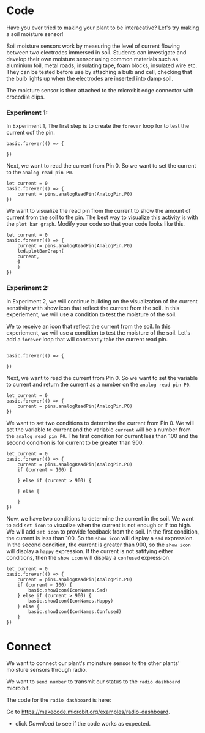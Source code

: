 # Code

Have you ever tried to making your plant to be interacative? Let's try making a soil moisture sensor!

Soil moisture sensors work by measuring the level of current flowing between two electrodes immersed in soil. Students can investigate and develop their own
moisture sensor using common materials such as aluminium foil, metal roads, insulating tape, foam blocks, insulated wire etc. They can be tested before use by
attaching a bulb and cell, checking that the bulb lights up when the electrodes are inserted into damp soil.



The moisture sensor is then attached
to the micro:bit edge connector with
crocodile clips. 

### Experiment 1:

In Experiment 1, The first step is to create the `forever` loop for to test the current oof the pin.

```blocks
basic.forever(() => {

})

```

Next, we want to read the current from Pin 0. So we want to set the current to the `analog read pin P0`.


```blocks
let current = 0
basic.forever(() => {
    current = pins.analogReadPin(AnalogPin.P0)
})

```

We want to visualize the read pin from the current to show the amount of current from the soil to the pin. The best way to visualize this activity is with the `plot bar graph`. Modify your code so that your code looks like this.


```blocks
let current = 0
basic.forever(() => {
    current = pins.analogReadPin(AnalogPin.P0)
    led.plotBarGraph(
    current,
    0
    )
})

```

### Experiment 2: 

In Experiment 2, we will continue building on the visualization of the current senstivity with show icon that reflect the current from the soil. In this experiement, we will use a condition to test the moisture of the soil.  


We to receive an icon that reflect the current from the soil. In this experiement, we will use a condition to test the moisture of the soil. Let's add a `forever` loop that will constantly take the current read pin.


```blocks

basic.forever(() => {
   
})

```


Next, we want to read the current from Pin 0. So we want to set the variable to current and return the current as a number on the `analog read pin P0`.


```blocks
let current = 0
basic.forever(() => {
    current = pins.analogReadPin(AnalogPin.P0)
})

```


We want to set two conditions to determine the current from Pin 0. We will set the variable to current and the variable `current` will be a number from the `analog read pin P0`. The first condition for current less than 100 and the second condition is for current to be greater than 900.


```blocks
let current = 0
basic.forever(() => {
    current = pins.analogReadPin(AnalogPin.P0)
    if (current < 100) {
    	
    } else if (current > 900) {
    	
    } else {
    	
    }
})
```

Now, we have two conditions to determine the current in the soil. We  want to add `set icon` to visualize when the current is not enough or if too high. We will add `set icon` to provide feedback from the soil. In the first condition, the current is less than 100. So the `show icon` will display a `sad` expression. In the second condition, the current is greater than 900, so the `show icon` will display a `happy` expression. If the current is not satifying either conditions, then the `show icon` will display a `confused` expression.


```blocks
let current = 0
basic.forever(() => {
    current = pins.analogReadPin(AnalogPin.P0)
    if (current < 100) {
        basic.showIcon(IconNames.Sad)
    } else if (current > 900) {
        basic.showIcon(IconNames.Happy)
    } else {
        basic.showIcon(IconNames.Confused)
    }
})
```

# Connect

We want to connect our plant's moinsture sensor to the other plants' moisture sensors through radio. 

We want to `send number` to transmit our status to the `radio dashboard` micro:bit. 



The code for the `radio dashboard` is here:

Go to https://makecode.microbit.org/examples/radio-dashboard.

* click *Download* to see if the code works as expected.
